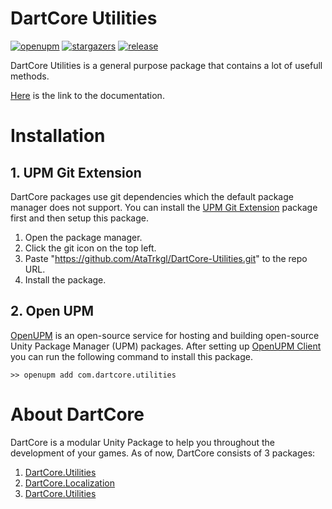 # DartCore Utilities

[![openupm](https://img.shields.io/npm/v/com.dartcore.utilities?label=openupm&registry_uri=https://package.openupm.com)](https://openupm.com/packages/com.dartcore.utilities/)
[![stargazers](https://img.shields.io/github/stars/AtaTrkgl/DartCore-Utilities?color=yellow)](https://github.com/AtaTrkgl/DartCore-Utilities/stargazers)
[![release](https://img.shields.io/github/v/release/AtaTrkgl/DartCore-Utilities?color=dark%20green)](https://github.com/AtaTrkgl/DartCore-Utilities/releases)

DartCore Utilities is a general purpose package that contains a lot of usefull methods.

[Here](https://github.com/AtaTrkgl/DartCore-Utilities/wiki) is the link to the documentation. 

# Installation

## 1. UPM Git Extension

DartCore packages use git dependencies which the default package manager does not support. You can install the [UPM Git Extension](https://github.com/mob-sakai/UpmGitExtension) package first and then setup this package.

1. Open the package manager.
2. Click the git icon on the top left.
3. Paste "https://github.com/AtaTrkgl/DartCore-Utilities.git" to the repo URL.
4. Install the package.

## 2. Open UPM

[OpenUPM](https://github.com/openupm/openupm) is an open-source service for hosting and building open-source Unity Package Manager (UPM) packages. After setting up [OpenUPM Client](https://github.com/openupm/openupm-cli#openupm-cli) you can run the following command to install this package.

```
>> openupm add com.dartcore.utilities
```

# About DartCore

DartCore is a modular Unity Package to help you throughout the development of your games. As of now, DartCore consists of 3 packages:
1. [DartCore.Utilities](https://github.com/AtaTrkgl/DartCore-Utilities)
2. [DartCore.Localization](https://github.com/AtaTrkgl/DartCore-Localization)
3. [DartCore.Utilities](https://github.com/AtaTrkgl/DartCore-UI)